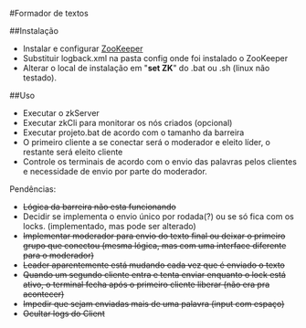 #Formador de textos

##Instalação
- Instalar e configurar [ZooKeeper](https://zookeeper.apache.org/doc/r3.5.8/zookeeperStarted.html)
- Substituir logback.xml na pasta config onde foi instalado o ZooKeeper
- Alterar o local de instalação em "**set ZK**" do .bat ou .sh (linux não testado).

##Uso
- Executar o zkServer
- Executar zkCli para monitorar os nós criados (opcional)
- Executar projeto.bat de acordo com o tamanho da barreira
- O primeiro cliente a se conectar será o moderador e eleito líder, o restante será eleito cliente
- Controle os terminais de acordo com o envio das palavras pelos clientes e necessidade de envio por parte do moderador.


Pendências:
- ~~Lógica da barreira não esta funcionando~~ 
- Decidir se implementa o envio único por rodada(?) ou se só fica com os locks. (implementado, mas pode ser alterado)
- ~~Implementar moderador para envio do texto final ou deixar o primeiro grupo que conectou (mesma lógica, mas com uma interface diferente para o moderador)~~
- ~~Leader aparentemente está mudando cada vez que é enviado o texto~~
- ~~Quando um segundo cliente entra e tenta enviar enquanto o lock está ativo, o terminal fecha após o primeiro cliente liberar (não era pra acontecer)~~
- ~~Impedir que sejam enviadas mais de uma palavra (input com espaço)~~
- ~~Ocultar logs do Client~~
